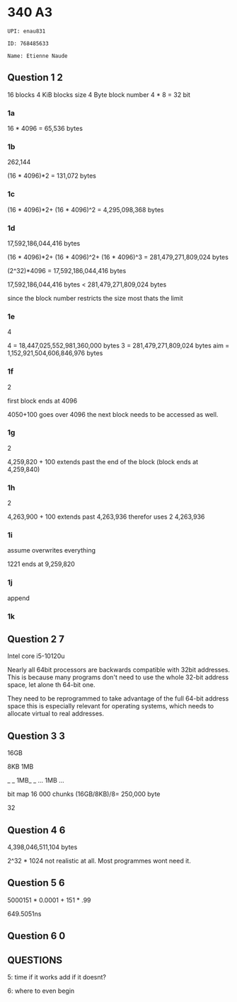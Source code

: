 # 340 A3

`UPI: enau831`

`ID: 768485633`

`Name: Etienne Naude`

## Question 1 2

16 blocks
4 KiB blocks size
4 Byte block number
4 \* 8 = 32 bit

### 1a

16 \* 4096 =
65,536 bytes

### 1b

262,144

(16 \* 4096)\*2 =
131,072 bytes

### 1c

(16 \* 4096)\*2+
(16 \* 4096)^2 =
4,295,098,368 bytes

### 1d

17,592,186,044,416 bytes

(16 \* 4096)\*2+
(16 \* 4096)^2+
(16 \* 4096)^3 =
281,479,271,809,024 bytes

(2^32)\*4096 =
17,592,186,044,416 bytes

17,592,186,044,416 bytes < 281,479,271,809,024 bytes

since the block number restricts the size most thats the limit

### 1e

4

4 = 18,447,025,552,981,360,000 bytes
3 = 281,479,271,809,024 bytes
aim = 1,152,921,504,606,846,976 bytes

### 1f

2

first block ends at 4096

4050+100 goes over 4096 the next block needs to be accessed as well.

### 1g

2

4,259,820 + 100 extends past the end of the block (block ends at 4,259,840)

### 1h

2

4,263,900 + 100 extends past 4,263,936 therefor uses 2
4,263,936

### 1i

assume overwrites everything

1221
ends at 9,259,820

### 1j

append

### 1k

## Question 2 7

Intel core i5-10120u

Nearly all 64bit processors are backwards compatible with 32bit addresses. This is because many programs don't need to use the whole 32-bit address space, let alone th 64-bit one.

They need to be reprogrammed to take advantage of the full 64-bit address space this is especially relevant for operating systems, which needs to allocate virtual to real addresses.

## Question 3 3

16GB

8KB
1MB

\_ \_ 1MB\_ \_ ... 1MB ...

bit map
16 000 chunks
(16GB/8KB)/8=
250,000 byte

32

## Question 4 6

4,398,046,511,104 bytes

2^32 \* 1024
not realistic at all. Most programmes wont need it.

## Question 5 6

5000151 \* 0.0001 + 151 \* .99

649.5051ns

## Question 6 0

<!--
## Question 7 - DONE

40 seconds

60

Time per fault \* faults == (4.0e+10)ns == (40s)

&nbsp;&nbsp;&nbsp;&nbsp;&nbsp;&nbsp; `2.0e+4 * 2.0e+6`

&nbsp;&nbsp;&nbsp;&nbsp;&nbsp;&nbsp;&nbsp;&nbsp;&nbsp;&nbsp; `= 4.0e+10`

There for there are 20s of non-errors.

&nbsp;&nbsp;&nbsp;&nbsp;&nbsp;&nbsp; `60s - 40s`

&nbsp;&nbsp;&nbsp;&nbsp;&nbsp;&nbsp;&nbsp;&nbsp;&nbsp;&nbsp; `= 20s`

So there are (2.0e+10) non error instructions

Double the memory, half the errors.

&nbsp;&nbsp;&nbsp;&nbsp;&nbsp;&nbsp; `1.0e+4 \* 2.0e+6`

&nbsp;&nbsp;&nbsp;&nbsp;&nbsp;&nbsp;&nbsp;&nbsp;&nbsp;&nbsp; `= (2.0e+10)ns (20s)`

<br>

`20s (faults) + 20s (normal running) + 10,000ns =`

`40,000,000,000+10,000ns = 40,000,010,000`

&nbsp;&nbsp;&nbsp;&nbsp;&nbsp;&nbsp;&nbsp;&nbsp;&nbsp;&nbsp; `≈ 40 seconds`

This is a significant reduction

## Question 8 - **DONE**

### 8a - FIFO

12 faults

|       | **1** | **2** | **3** | **4** | **5** | **4** | **3** | **2** | **1** | **6** | **7** | **1** | **2** | **3** | **7** | **5** | **1** |
| ----- | ----- | ----- | ----- | ----- | ----- | ----- | ----- | ----- | ----- | ----- | ----- | ----- | ----- | ----- | ----- | ----- | ----- |
| **0** | **1** | `=`   | `=`   | `=`   | **5** | `=`   | `=`   | `=`   | `=`   | `=`   | `=`   | `=`   | **2** | `=`   | `=`   | `=`   | `=`   |
| **0** | `=`   | **2** | `=`   | `=`   | `=`   | `=`   | `=`   | `=`   | **1** | `=`   | `=`   | `=`   | `=`   | **3** | `=`   | `=`   | `=`   |
| **0** | `=`   | `=`   | **3** | `=`   | `=`   | `=`   | `=`   | `=`   | `=`   | **6** | `=`   | `=`   | `=`   | `=`   | `=`   | **5** | `=`   |
| **0** | `=`   | `=`   | `=`   | **4** | `=`   | `=`   | `=`   | `=`   | `=`   | `=`   | **7** | `=`   | `=`   | `=`   | `=`   | `=`   | **1** |

### 8b - LRU

11 faults

|       | **1** | **2** | **3** | **4** | **5** | **4** | **3** | **2** | **1** | **6** | **7** | **1** | **2** | **3** | **7** | **5** | **1** |
| ----- | ----- | ----- | ----- | ----- | ----- | ----- | ----- | ----- | ----- | ----- | ----- | ----- | ----- | ----- | ----- | ----- | ----- |
| **0** | **1** | `=`   | `=`   | `=`   | **5** | `=`   | `=`   | `=`   | **1** | `=`   | `=`   | `=`   | `=`   | `=`   | `=`   | **5** | `=`   |
| **0** | `=`   | **2** | `=`   | `=`   | `=`   | `=`   | `=`   | `=`   | `=`   | `=`   | `=`   | `=`   | `=`   | `=`   | `=`   | `=`   | **1** |
| **0** | `=`   | `=`   | **3** | `=`   | `=`   | `=`   | `=`   | `=`   | `=`   | `=`   | **7** | `=`   | `=`   | `=`   | `=`   | `=`   | `=`   |
| **0** | `=`   | `=`   | `=`   | **4** | `=`   | `=`   | `=`   | `=`   | `=`   | **6** | `=`   | `=`   | `=`   | **3** | `=`   | `=`   | `=`   |

### 8c - LFU

11 faults

|       | **1** | **2** | **3** | **4** | **5** | **4** | **3** | **2** | **1** | **6** | **7** | **1** | **2** | **3** | **7** | **5** | **1** |
| ----- | ----- | ----- | ----- | ----- | ----- | ----- | ----- | ----- | ----- | ----- | ----- | ----- | ----- | ----- | ----- | ----- | ----- |
| **0** | **1** | `=`   | `=`   | `=`   | **5** | `=`   | `=`   | `=`   | **1** | `=`   | `=`   | `=`   | `=`   | `=`   | `=`   | `=`   | `=`   |
| **0** | `=`   | **2** | `=`   | `=`   | `=`   | `=`   | `=`   | `=`   | `=`   | **6** | **7** | `=`   | **2** | `=`   | `=`   | `=`   | `=`   |
| **0** | `=`   | `=`   | **3** | `=`   | `=`   | `=`   | `=`   | `=`   | `=`   | `=`   | `=`   | `=`   | `=`   | `=`   | `=`   | `=`   | `=`   |
| **0** | `=`   | `=`   | `=`   | **4** | `=`   | `=`   | `=`   | `=`   | `=`   | `=`   | `=`   | `=`   | `=`   | `=`   | **7** | **5** | `=`   |

### 8d - Optimal

10 faults

|       | **1** | **2** | **3** | **4** | **5** | **4** | **3** | **2** | **1** | **6** | **7** | **1** | **2** | **3** | **7** | **5** | **1** |
| ----- | ----- | ----- | ----- | ----- | ----- | ----- | ----- | ----- | ----- | ----- | ----- | ----- | ----- | ----- | ----- | ----- | ----- |
| **0** | **1** | `=`   | `=`   | `=`   | **5** | `=`   | `=`   | `=`   | `=`   | `=`   | `=`   | `=`   | `=`   | `=`   | `=`   | `=`   | `=`   |
| **0** | `=`   | **2** | `=`   | `=`   | `=`   | `=`   | `=`   | `=`   | `=`   | **6** | **7** | `=`   | `=`   | `=`   | `=`   | `=`   | `=`   |
| **0** | `=`   | `=`   | **3** | `=`   | `=`   | `=`   | `=`   | `=`   | `=`   | `=`   | `=`   | `=`   | **2** | **3** | `=`   | `=`   | `=`   |
| **0** | `=`   | `=`   | `=`   | **4** | `=`   | `=`   | `=`   | `=`   | **1** | `=`   | `=`   | `=`   | `=`   | `=`   | `=`   | `=`   | `=`   |

-->

## QUESTIONS

5: time if it works
add if it doesnt?

6: where to even begin
